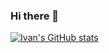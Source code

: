 ### Hi there 👋

<!--
**kuchmenko/kuchmenko** is a ✨ _special_ ✨ repository because its `README.md` (this file) appears on your GitHub profile.

Here are some ideas to get you started:

- 🔭 I’m currently working on ...
- 🌱 I’m currently learning ...
- 👯 I’m looking to collaborate on ...
- 🤔 I’m looking for help with ...
- 💬 Ask me about ...
- 📫 How to reach me: ...
- 😄 Pronouns: ...
- ⚡ Fun fact: ...
-->


[![Ivan's GitHub stats](https://github-readme-stats.vercel.app/api?username=kuchmenko&count_private=true&show_icons=true)](https://github.com/anuraghazra/github-readme-stats)
